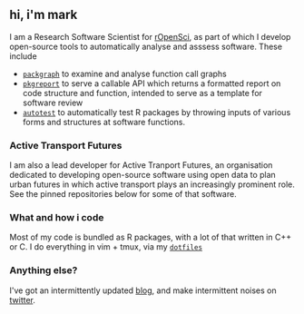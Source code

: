 ## hi, i'm mark

I am a Research Software Scientist for [rOpenSci](https://ropensci.org), as part of which I develop open-source tools to automatically analyse and asssess software.
These include

- [`packgraph`](https://github.com/mpadge/packgraph) to examine and analyse function call graphs
- [`pkgreport`](https://github.com/mpadge/pkgreport) to serve a callable API which returns a formatted report on code structure and function, intended to serve as a template for software review
- [`autotest`](https://github.com/ropenscilabs/autotest) to automatically test R packages by throwing inputs of various forms and structures at software functions.

### Active Transport Futures

I am also a lead developer for Active Tranport Futures, an organisation dedicated to developing open-source software using open data to plan urban futures in which active transport plays an increasingly prominent role. See the pinned repositories below for some of that software.

### What and how i code

Most of my code is bundled as R packages, with a lot of that written in C++ or C.
I do everything in vim + tmux, via my [`dotfiles`](https://github.com/mpadge/dotfiles)

### Anything else?

I've got an intermittently updated [blog](https://mpadge.github.io), and make intermittent noises on [twitter](https://twitter.com/bikesRdata).
